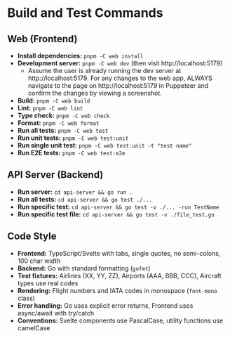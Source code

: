 # Build and Test Commands

## Web (Frontend)
- **Install dependencies:** `pnpm -C web install`
- **Development server:** `pnpm -C web dev` (then visit http://localhost:5179)
  - Assume the user is already running the dev server at http://localhost:5179. For any changes to the web app, ALWAYS navigate to the page on http://localhost:5179 in Puppeteer and confirm the changes by viewing a screenshot.
- **Build:** `pnpm -C web build`
- **Lint:** `pnpm -C web lint`
- **Type check:** `pnpm -C web check`
- **Format:** `pnpm -C web format`
- **Run all tests:** `pnpm -C web test`
- **Run unit tests:** `pnpm -C web test:unit`
- **Run single unit test:** `pnpm -C web test:unit -t "test name"`
- **Run E2E tests:** `pnpm -C web test:e2e`

## API Server (Backend)
- **Run server:** `cd api-server && go run .`
- **Run all tests:** `cd api-server && go test ./...`
- **Run specific test:** `cd api-server && go test -v ./... -run TestName`
- **Run specific test file:** `cd api-server && go test -v ./file_test.go`

## Code Style
- **Frontend:** TypeScript/Svelte with tabs, single quotes, no semi-colons, 100 char width
- **Backend:** Go with standard formatting (`gofmt`)
- **Test fixtures:** Airlines (XX, YY, ZZ), Airports (AAA, BBB, CCC), Aircraft types use real codes
- **Rendering:** Flight numbers and IATA codes in monospace (`font-mono` class)
- **Error handling:** Go uses explicit error returns, Frontend uses async/await with try/catch
- **Conventions:** Svelte components use PascalCase, utility functions use camelCase
